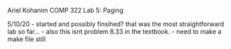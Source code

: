 Ariel Kohanim COMP 322 Lab 5: Paging 

5/10/20 - started and possibly finsihed? that was the most straightforward lab so far... 
            - also this isnt problem 8.33 in the textbook.
                - need to make a make file still 
